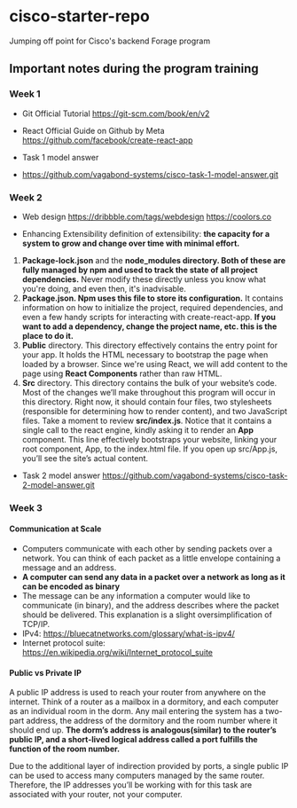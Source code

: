 # cisco-starter-repo
Jumping off point for Cisco's backend Forage program

## Important notes during the program training
### Week 1
- Git Official Tutorial
https://git-scm.com/book/en/v2

- React Official Guide on Github by Meta
https://github.com/facebook/create-react-app

- Task 1 model answer
- https://github.com/vagabond-systems/cisco-task-1-model-answer.git

### Week 2
- Web design
https://dribbble.com/tags/webdesign
https://coolors.co

- Enhancing Extensibility
definition of extensibility: **the capacity for a system to grow and change over time with minimal effort.**

1. **Package-lock.json** and the **node_modules directory. Both of these are fully managed by npm and used to track the state of all project dependencies.** Never modify these directly unless you know what you're doing, and even then, it's inadvisable.
2. **Package.json. Npm uses this file to store its configuration.** It contains information on how to initialize the project, required dependencies, and even a few handy scripts for interacting with create-react-app. **If you want to add a dependency, change the project name, etc. this is the place to do it.**
3. **Public** directory. This directory effectively contains the entry point for your app. It holds the HTML necessary to bootstrap the page when loaded by a browser. Since we're using React, we will add content to the page using **React Components** rather than raw HTML.
4. **Src** directory. This directory contains the bulk of your website’s code. Most of the changes we’ll make throughout this program will occur in this directory. Right now, it should contain four files, two stylesheets (responsible for determining how to render content), and two JavaScript files. Take a moment to review **src/index.js**. Notice that it contains a single call to the react engine, kindly asking it to render an **App** component. This line effectively bootstraps your website, linking your root component, App, to the index.html file. If you open up src/App.js, you’ll see the site’s actual content.

- Task 2 model answer
https://github.com/vagabond-systems/cisco-task-2-model-answer.git

### Week 3
#### Communication at Scale
- Computers communicate with each other by sending packets over a network. You can think of each packet as a little envelope containing a message and an address.
- **A computer can send any data in a packet over a network as long as it can be encoded as binary**
- The message can be any information a computer would like to communicate (in binary), and the address describes where the packet should be delivered. This explanation is a slight oversimplification of TCP/IP. 
- IPv4: https://bluecatnetworks.com/glossary/what-is-ipv4/
- Internet protocol suite: https://en.wikipedia.org/wiki/Internet_protocol_suite

#### Public vs Private IP
A public IP address is used to reach your router from anywhere on the internet. Think of a router as a mailbox in a dormitory, and each computer as an individual room in the dorm. Any mail entering the system has a two-part address, the address of the dormitory and the room number where it should end up. **The dorm’s address is analogous(similar) to the router’s public IP, and a short-lived logical address called a port fulfills the function of the room number.**

Due to the additional layer of indirection provided by ports, a single public IP can be used to access many computers managed by the same router. Therefore, the IP addresses you’ll be working with for this task are associated with your router, not your computer.